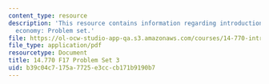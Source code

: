 ```yaml
---
content_type: resource
description: 'This resource contains information regarding introduction to political
  economy: Problem set.'
file: https://ol-ocw-studio-app-qa.s3.amazonaws.com/courses/14-770-introduction-to-political-economy-fall-2017/b39c04c7175a7725e3cccb171b9190b7_MIT14_770F17_pset3.pdf
file_type: application/pdf
resourcetype: Document
title: 14.770 F17 Problem Set 3
uid: b39c04c7-175a-7725-e3cc-cb171b9190b7
---
```

